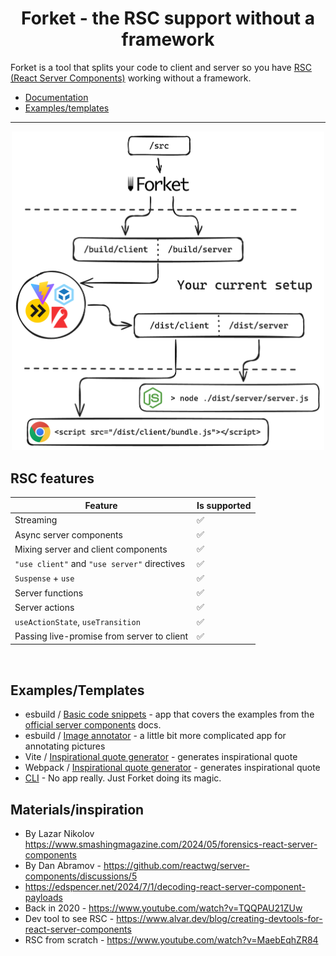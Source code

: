 <h1 align="center">Forket - the RSC support without a framework</h1>

Forket is a tool that splits your code to client and server so you have [RSC (React Server Components)](https://react.dev/reference/rsc/server-components) working without a framework.

* [Documentation](./forket/README.md)
* [Examples/templates](#examplestemplates)

---

<p align="center">
  <img width="500" src="./assets/project_whitebg.png">
</p>

## RSC features

| Feature | Is supported |
| ----------- | ----------- |
| Streaming | ✅ |
| Async server components | ✅ |
| Mixing server and client components | ✅ |
| `"use client"` and `"use server"` directives | ✅ |
| `Suspense` + `use` | ✅ |
| Server functions | ✅ |
| Server actions | ✅ |
| `useActionState`, `useTransition` | ✅ |
| Passing live-promise from server to client | ✅ |
‎
## Examples/Templates

* esbuild / [Basic code snippets](./examples/basic/) - app that covers the examples from the [official server components](https://react.dev/reference/rsc/server-components) docs.
* esbuild / [Image annotator](./examples/annotation-app/) - a little bit more complicated app for annotating pictures
* Vite / [Inspirational quote generator](./examples/vite/) - generates inspirational quote
* Webpack / [Inspirational quote generator](./examples/webpack/) - generates inspirational quote
* [CLI](./examples/just-cli) - No app really. Just Forket doing its magic.

## Materials/inspiration

* By Lazar Nikolov https://www.smashingmagazine.com/2024/05/forensics-react-server-components
* By Dan Abramov - https://github.com/reactwg/server-components/discussions/5
* https://edspencer.net/2024/7/1/decoding-react-server-component-payloads
* Back in 2020 - https://www.youtube.com/watch?v=TQQPAU21ZUw
* Dev tool to see RSC - https://www.alvar.dev/blog/creating-devtools-for-react-server-components
* RSC from scratch - https://www.youtube.com/watch?v=MaebEqhZR84